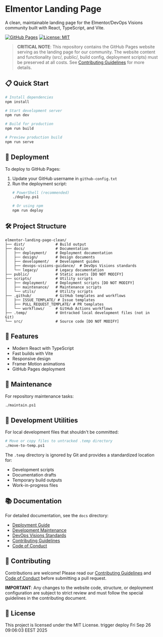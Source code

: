 # Elmentor Landing Page

A clean, maintainable landing page for the Elmentor/DevOps Visions community built with React, TypeScript, and Vite.

[![GitHub Pages](https://img.shields.io/badge/GitHub%20Pages-Active-brightgreen)](https://github.com/DevOpsVisions/elmentor-landing-page-clean)
[![License: MIT](https://img.shields.io/badge/License-MIT-yellow.svg)](https://opensource.org/licenses/MIT)

> **CRITICAL NOTE**: This repository contains the GitHub Pages website serving as the landing page for our community. The website content and functionality (src/, public/, build config, deployment scripts) must be preserved at all costs. See [Contributing Guidelines](CONTRIBUTING.md) for more details.

## 📋 Quick Start

```bash
# Install dependencies
npm install

# Start development server
npm run dev

# Build for production
npm run build

# Preview production build
npm run serve
```

## 🚀 Deployment

To deploy to GitHub Pages:

1. Update your GitHub username in `github-config.txt`
2. Run the deployment script:
   ```bash
   # PowerShell (recommended)
   ./deploy.ps1
   
   # Or using npm
   npm run deploy
   ```

## 🛠️ Project Structure

```
elmentor-landing-page-clean/
├── dist/              # Build output
├── docs/              # Documentation
│   ├── deployment/    # Deployment documentation
│   ├── design/        # Design documents
│   ├── development/   # Development guides
│   ├── devops-visions-guidance/  # DevOps Visions standards
│   └── legacy/        # Legacy documentation
├── public/            # Static assets [DO NOT MODIFY]
├── scripts/           # Utility scripts
│   ├── deployment/    # Deployment scripts [DO NOT MODIFY]
│   ├── maintenance/   # Maintenance scripts
│   └── utils/         # Utility scripts
├── .github/           # GitHub templates and workflows
│   ├── ISSUE_TEMPLATE/ # Issue templates
│   ├── PULL_REQUEST_TEMPLATE/ # PR templates
│   └── workflows/     # GitHub Actions workflows
├── .temp/             # Untracked local development files (not in Git)
└── src/               # Source code [DO NOT MODIFY]
```

## 🧩 Features

- Modern React with TypeScript
- Fast builds with Vite
- Responsive design
- Framer Motion animations
- GitHub Pages deployment

## 🧰 Maintenance

For repository maintenance tasks:

```bash
./maintain.ps1
```

## 🔧 Development Utilities

For local development files that shouldn't be committed:

```bash
# Move or copy files to untracked .temp directory
./move-to-temp.ps1
```

The `.temp` directory is ignored by Git and provides a standardized location for:
- Development scripts
- Documentation drafts
- Temporary build outputs
- Work-in-progress files

## 📚 Documentation

For detailed documentation, see the `docs` directory:

- [Deployment Guide](docs/deployment/README.md)
- [Development Maintenance](docs/development/maintenance.md)
- [DevOps Visions Standards](docs/devops-visions-guidance/standards-and-conventions.md)
- [Contributing Guidelines](CONTRIBUTING.md)
- [Code of Conduct](CODE_OF_CONDUCT.md)

## 🤝 Contributing

Contributions are welcome! Please read our [Contributing Guidelines](CONTRIBUTING.md) and [Code of Conduct](CODE_OF_CONDUCT.md) before submitting a pull request.

**IMPORTANT**: Any changes to the website code, structure, or deployment configuration are subject to strict review and must follow the special guidelines in the contributing document.

## 📄 License

This project is licensed under the MIT License.
trigger deploy Fri Sep 26 09:06:03 EEST 2025
